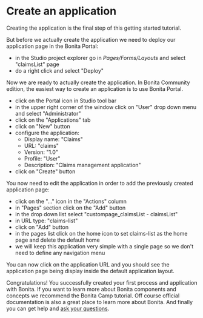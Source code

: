 # Create an application

Creating the application is the final step of this getting started tutorial.

But before we actually create the application we need to deploy our application page in the Bonita Portal:
- in the Studio project explorer go in *Pages/Forms/Layouts* and select "claimsList" page
- do a right click and select "Deploy"

Now we are ready to actually create the application. In Bonita Community edition, the easiest way to create an application is to use Bonita Portal. 
- click on the Portal icon in Studio tool bar
- in the upper right corner of the window click on "User" drop down menu and select "Administrator"
- click on the "Applications" tab
- click on "New" button
- configure the application:
	- Display name: "Claims"
	- URL: "claims"
	- Version: "1.0"
	- Profile: "User"
	- Description: "Claims management application"
- click on "Create" button

You now need to edit the application in order to add the previously created application page:
- click on the "..." icon in the "Actions" column
- in "Pages" section click on the "Add" button
- in the drop down list select "custompage_claimsList - claimsList"
- in URL type: "claims-list"
- click on "Add" button
- in the pages list click on the home icon to set claims-list as the home page and delete the default home
- we will keep this application very simple with a single page so we don't need to define any navigation menu

You can now click on the application URL and you should see the application page being display inside the default application layout.

Congratulations! You successfully created your first process and application with Bonita. If you want to learn more about Bonita components and concepts we recommend the Bonita Camp tutorial. Off course official documentation is also a great place to learn more about Bonita. And finally you can get help and [ask your questions](https://community.bonitasoft.com/questions-and-answers/). 

